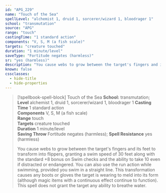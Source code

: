 ```yaml
---
id: "APG_229"
name: "Touch of the Sea"
spellLevel: "alchemist 1, druid 1, sorcerer/wizard 1, bloodrager 1"
school: "transmutation"
source: "APG"
range: "touch"
castingTime: "1 standard action"
components: "V, S, M (a fish scale)"
targets: "creature touched"
duration: "1 minute/level"
saveType: "Fortitude negates (harmless)"
sr: "yes (harmless)"
description: "You cause webs to grow between the target's fingers and its feet to transform into flippers, granting a swim speed of 30 feet along with the standard +8 bonus on Swim checks and the ability to take 10 even if distracted or endangered. You can also use the run action while swimming, provided you swim in a straight line. This transformation causes any boots or gloves the target is wearing to meld into its form (although magic items with a continuous effect continue to function). This spell does not grant the target any ability to breathe water."
known: false
cssclasses:
  - hide-title
  - hide-properties
---
```


> [!spellbook-spell-block] Touch of the Sea
> **School:** transmutation; **Level** alchemist 1, druid 1, sorcerer/wizard 1, bloodrager 1
> **Casting Time** 1 standard action  
> **Components** V, S, M (a fish scale)  
> **Range** touch  
> **Targets** creature touched  
> **Duration** 1 minute/level  
> **Saving Throw** Fortitude negates (harmless); **Spell Resistance** yes (harmless)
> 
> You cause webs to grow between the target's fingers and its feet to transform into flippers, granting a swim speed of 30 feet along with the standard +8 bonus on Swim checks and the ability to take 10 even if distracted or endangered. You can also use the run action while swimming, provided you swim in a straight line. This transformation causes any boots or gloves the target is wearing to meld into its form (although magic items with a continuous effect continue to function). This spell does not grant the target any ability to breathe water.